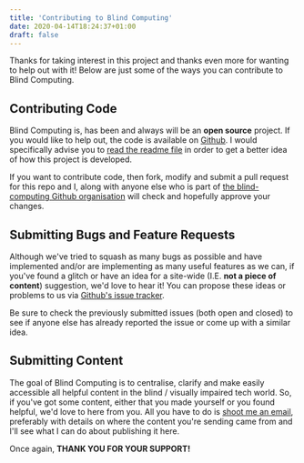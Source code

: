```yaml
---
title: 'Contributing to Blind Computing'
date: 2020-04-14T18:24:37+01:00
draft: false
---
```


Thanks for taking interest in this project and thanks even more for
wanting to help out with it! Below are just some of the ways you can
contribute to Blind Computing.

## Contributing Code

Blind Computing is, has been and always will be an **open source**
project. If you would like to help out, the code is available on
[Github](https://github.com/blind-computing/blind-computing). I would
specifically advise you to [read the readme
file](https://github.com/blind-computing/blind-computing/blob/master/README.md)
in order to get a better idea of how this project is developed.

If you want to contribute code, then fork, modify and submit a pull
request for this repo and I, along with anyone else who is part of [the
blind-computing Github organisation](https://github.com/blind-computing)
will check and hopefully approve your changes.

## Submitting Bugs and Feature Requests

Although we\'ve tried to squash as many bugs as possible and have
implemented and/or are implementing as many useful features as we can,
if you\'ve found a glitch or have an idea for a site-wide (I.E. **not a
piece of content**) suggestion, we\'d love to hear it! You can propose
these ideas or problems to us via [Github\'s issue
tracker](https://github.com/blind-computing/blind-computing/issues).

Be sure to check the previously submitted issues (both open and closed)
to see if anyone else has already reported the issue or come up with a
similar idea.

## Submitting Content

The goal of Blind Computing is to centralise, clarify and make easily
accessible all helpful content in the blind / visually impaired tech
world. So, if you\'ve got some content, either that you made yourself or
you found helpful, we\'d love to here from you. All you have to do is
[shoot me an email](mailto:mikeybuchan@hotmail.co.uk), preferably with
details on where the content you\'re sending came from and I\'ll see
what I can do about publishing it here.

Once again, **THANK YOU FOR YOUR SUPPORT!**
